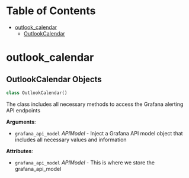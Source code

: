 # Table of Contents

* [outlook\_calendar](#outlook_calendar)
  * [OutlookCalendar](#outlook_calendar.OutlookCalendar)

<a id="outlook_calendar"></a>

# outlook\_calendar

<a id="outlook_calendar.OutlookCalendar"></a>

## OutlookCalendar Objects

```python
class OutlookCalendar()
```

The class includes all necessary methods to access the Grafana alerting API endpoints

**Arguments**:

- `grafana_api_model` _APIModel_ - Inject a Grafana API model object that includes all necessary values and information
  

**Attributes**:

- `grafana_api_model` _APIModel_ - This is where we store the grafana_api_model

